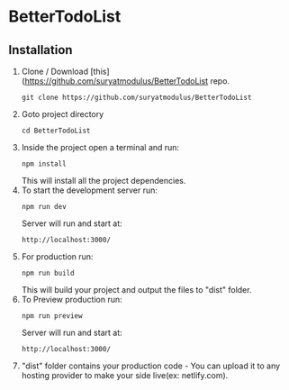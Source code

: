 # BetterTodoList

## Installation

1. Clone / Download [this](https://github.com/suryatmodulus/BetterTodoList repo.
   ```
   git clone https://github.com/suryatmodulus/BetterTodoList
   ```
2. Goto project directory
   ```
   cd BetterTodoList
   ```
3. Inside the project open a terminal and run:
   ```
   npm install
   ```
   This will install all the project dependencies.
4. To start the development server run:
   ```
   npm run dev
   ```
   Server will run and start at:
   ```
   http://localhost:3000/
   ```
5. For production run:
   ```
   npm run build
   ```
   This will build your project and output the files to "dist" folder.
6. To Preview production run:
   ```
   npm run preview
   ```
   Server will run and start at:
   ```
   http://localhost:3000/
   ```
7. "dist" folder contains your production code - You can upload it to any hosting provider to make your side live(ex: netlify.com).
